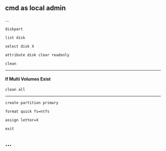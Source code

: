 ## cmd as local admin

...

`diskpart` 

`list disk`

`select disk X`

`attribute disk clear readonly`

`clean`

---

#### If Multi Volumes Exist 


`clean all`

---

`create partition primary`

`format quick fs=ntfs`

`assign letter=X`

`exit`

...
---
